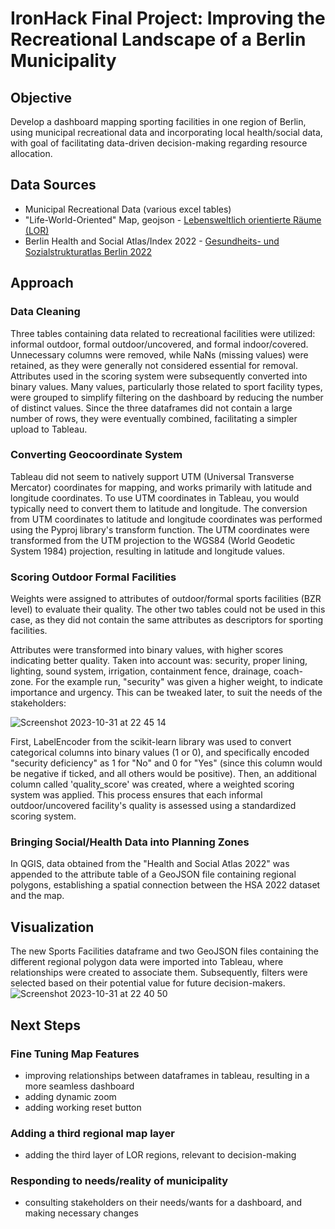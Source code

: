 # IronHack Final Project: Improving the Recreational Landscape of a Berlin Municipality

## Objective
Develop a dashboard mapping sporting facilities in one region of Berlin, using municipal recreational data and incorporating local health/social data, with goal of facilitating data-driven decision-making regarding resource allocation.

## Data Sources
- Municipal Recreational Data (various excel tables)
- "Life-World-Oriented" Map, geojson - [Lebensweltlich orientierte Räume (LOR)](https://daten.odis-berlin.de/de/dataset/lor_planungsgraeume/)
- Berlin Health and Social Atlas/Index 2022 - [Gesundheits- und Sozialstrukturatlas Berlin 2022](https://daten.berlin.de/datensaetze/gesundheits-und-sozialstrukturatlas-berlin-2022-indexwerte-auf-ebene-der-prognoseräume)

## Approach
### Data Cleaning
Three tables containing data related to recreational facilities were utilized: informal outdoor, formal outdoor/uncovered, and formal indoor/covered. Unnecessary columns were removed, while NaNs (missing values) were retained, as they were generally not considered essential for removal. Attributes used in the scoring system were subsequently converted into binary values. Many values, particularly those related to sport facility types, were grouped to simplify filtering on the dashboard by reducing the number of distinct values. Since the three dataframes did not contain a large number of rows, they were eventually combined, facilitating a simpler upload to Tableau.

### Converting  Geocoordinate System
Tableau did not seem to natively support UTM (Universal Transverse Mercator) coordinates for mapping, and works primarily with latitude and longitude coordinates. To use UTM coordinates in Tableau, you would typically need to convert them to latitude and longitude. The conversion from UTM coordinates to latitude and longitude coordinates was performed using the Pyproj library's transform function. The UTM coordinates were transformed from the UTM projection to the WGS84 (World Geodetic System 1984) projection, resulting in latitude and longitude values.

### Scoring Outdoor Formal Facilities
Weights were assigned to attributes of outdoor/formal sports facilities (BZR level) to evaluate their quality. The other two tables could not be used in this case, as they did not contain the same attributes as descriptors for sporting facilities. 

Attributes were transformed into binary values, with higher scores indicating better quality. Taken into account was: security, proper lining, lighting, sound system, irrigation, containment fence, drainage, coach-zone. For the example run, "security" was given a higher weight, to indicate importance and urgency. This can be tweaked later, to suit the needs of the stakeholders:

![Screenshot 2023-10-31 at 22 45 14](https://github.com/JaydaBubel/IronHack_FinalProject/assets/129682724/ce0b2447-fe18-4787-a821-33ce24f07463)

First, LabelEncoder from the scikit-learn library was used to convert categorical columns into binary values (1 or 0), and specifically encoded "security deficiency" as 1 for "No" and 0 for "Yes" (since this column would be negative if ticked, and all others would be positive). Then, an additional column called 'quality_score' was created, where a weighted scoring system was applied. This process ensures that each informal outdoor/uncovered facility's quality is assessed using a standardized scoring system.

### Bringing Social/Health Data into Planning Zones
In QGIS, data obtained from the "Health and Social Atlas 2022" was appended to the attribute table of a GeoJSON file containing regional polygons, establishing a spatial connection between the HSA 2022 dataset and the map.

## Visualization
The new Sports Facilities dataframe and two GeoJSON files containing the different regional polygon data were imported into Tableau, where relationships were created to associate them. Subsequently, filters were selected based on their potential value for future decision-makers.
![Screenshot 2023-10-31 at 22 40 50](https://github.com/JaydaBubel/IronHack_FinalProject/assets/129682724/d1e033a2-bfaa-4d84-937f-64b94feac21f)

## Next Steps
### Fine Tuning Map Features
- improving relationships between dataframes in tableau, resulting in a more seamless dashboard
- adding dynamic zoom
- adding working reset button
  
### Adding a third regional map layer
- adding the third layer of LOR regions, relevant to decision-making
  
### Responding to needs/reality of municipality
- consulting stakeholders on their needs/wants for a dashboard, and making necessary changes


